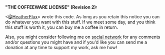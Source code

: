 **"THE COFFEEWARE LICENSE" (Revision 2):**

<[@HeatherFlux][1]> wrote this code. As long as you retain this notice you
can do whatever you want with this stuff. If we meet some day, and you think
this stuff is worth it, you can buy me a coffee in return.

Also, you might consider following me on [social network][2] for any comments and/or
questions you might have and if you'd like you can send me a donation
at any time to support my work, ask me how!

[1]: http://heatherflux.com
[2]: http://twitter.com/HeatherFlux
